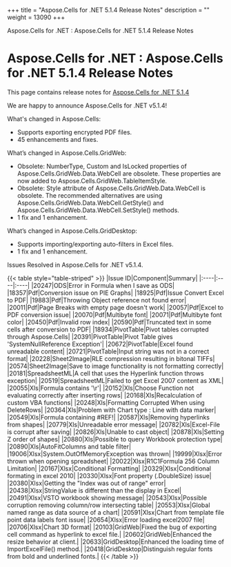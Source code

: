 +++
title = "Aspose.Cells for .NET 5.1.4 Release Notes" 
description = "" 
weight = 13090 
+++

Aspose.Cells for .NET : Aspose.Cells for .NET 5.1.4 Release Notes  

# Aspose.Cells for .NET : Aspose.Cells for .NET 5.1.4 Release Notes


This page contains release notes for [Aspose.Cells for .NET 5.1.4](http://www.aspose.com/downloads/cells/net/new-releases/aspose.cells-for-.net-5.1.4/)

We are happy to announce Aspose.Cells for .NET v5.1.4!

What's changed in Aspose.Cells:

*   Supports exporting encrypted PDF files.
*   45 enhancements and fixes.

What’s changed in Aspose.Cells.GridWeb:

*   Obsolete: NumberType, Custom and IsLocked properties of Aspose.Cells.GridWeb.Data.WebCell are obsolete. These properties are now added to Aspose.Cells.GridWeb.TableItemStyle.
*   Obsolete: Style attribute of Aspose.Cells.GridWeb.Data.WebCell is obsolete. The recommended alternatives are using Aspose.Cells.GridWeb.Data.WebCell.GetStyle() and Aspose.Cells.GridWeb.Data.WebCell.SetStyle() methods.
*   1 fix and 1 enhancement.

What’s changed in Aspose.Cells.GridDesktop:

*   Supports importing/exporting auto-filters in Excel files.
*   1 fix and 1 enhancement.

Issues Resolved in Aspose.Cells for .NET v5.1.4.

{{< table style="table-striped" >}}
|Issue ID|Component|Summary|
|:----|:----|:----|
|20247|ODS|Error in Formula when I save as ODS|
|18357|Pdf|Conversion issue on PIE Graphs|
|18925|Pdf|Issue Convert Excel to PDF|
|19883|Pdf|Throwing Object reference not found error|
|20011|Pdf|Page Breaks with empty page doesn't work|
|20057|Pdf|Excel to PDF conversion issue|
|20070|Pdf|Multibyte font|
|20071|Pdf|Multibyte font color|
|20450|Pdf|Invalid row index|
|20590|Pdf|Truncated text in some cells after conversion to PDF|
|18934|PivotTable|Pivot tables corrupted through Aspose.Cells|
|20391|PivotTable|Pivot Table gives 'SystemNullReference Exception'|
|20672|PivotTable|Excel found unreadable content|
|20721|PivotTable|Input string was not in a correct format|
|20228|Sheet2Image|RLE compression resulting in bitonal TIFFs|
|20574|Sheet2Image|Save to image functionality is not formatting correctly|
|20181|SpreadsheetML|A cell that uses the Hyperlink function throws exception|
|20519|SpreadsheetML|Failed to get Excel 2007 content as XML|
|20055|Xls|Formula contains '\\r'|
|20152|Xls|Choose Function not evaluating correctly after inserting rows|
|20168|Xls|Recalculation of custom VBA functions|
|20248|Xls|Formatting Corrupted When using DeleteRows|
|20364|Xls|Problem with Chart type : Line with data marker|
|20549|Xls|Formula containing #REF!|
|20587|Xls|Removing hyperlinks from shapes|
|20779|Xls|Unreadable error message|
|20782|Xls|Excel-File is corrupt after saving|
|20826|Xls|Unable to cast object|
|20878|Xls|Setting Z order of shapes|
|20880|Xls|Possible to query Workbook protection type|
|20890|Xls|AutoFitColumns and table filter|
|19006|Xlsx|System.OutOfMemoryException was thrown|
|19999|Xlsx|Error thrown when opening spreadsheet|
|20022|Xlsx|R1C1Formula 256 Column Limitation|
|20167|Xlsx|Conditional Formatting|
|20329|Xlsx|Conditional formating in excel 2010|
|20330|Xlsx|Font property (.DoubleSize) issue|
|20380|Xlsx|Getting the "Index was out of range" error|
|20438|Xlsx|StringValue is different than the display in Excel|
|20491|Xlsx|VSTO workbook showing message|
|20543|Xlsx|Possible corruption removing column/row intersecting table|
|20553|Xlsx|Global named range as data source of a chart|
|20591|Xlsx|Chart from template file point data labels font issue|
|20654|Xlsx|Error loading excel2007 file|
|20706|Xlsx|Chart 3D format|
|20103|GridWeb|Fixed the bug of exporting cell command as hyperlink to excel file.|
|20602|GridWeb|Enhanced the resize behavior at client.|
|20633|GridDesktop|Enhanced the loading time of ImportExcelFile() method.|
|20418|GridDesktop|Distinguish regular fonts from bold and underlined fonts.|
{{< /table >}}

